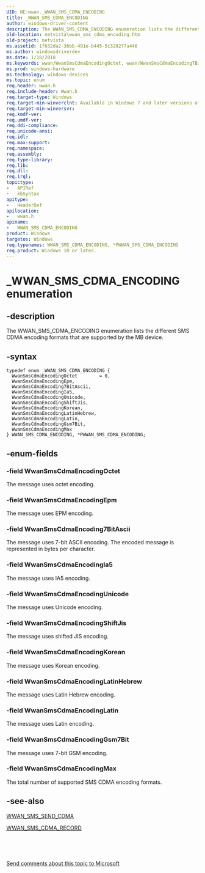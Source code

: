 ```yaml
---
UID: NE:wwan._WWAN_SMS_CDMA_ENCODING
title: _WWAN_SMS_CDMA_ENCODING
author: windows-driver-content
description: The WWAN_SMS_CDMA_ENCODING enumeration lists the different SMS CDMA encoding formats that are supported by the MB device.
old-location: netvista\wwan_sms_cdma_encoding.htm
old-project: netvista
ms.assetid: 1f632da2-36bb-491e-b445-5c320277a446
ms.author: windowsdriverdev
ms.date: 1/18/2018
ms.keywords: wwan/WwanSmsCdmaEncodingOctet, wwan/WwanSmsCdmaEncoding7BitAscii, wwan/WwanSmsCdmaEncodingLatinHebrew, WwanSmsCdmaEncodingGsm7Bit, netvista.wwan_sms_cdma_encoding, WwanSmsCdmaEncodingShiftJis, wwan/WwanSmsCdmaEncodingShiftJis, wwan/WwanSmsCdmaEncodingIa5, WwanSmsCdmaEncodingUnicode, WwanSmsCdmaEncodingMax, WWAN_SMS_CDMA_ENCODING enumeration [Network Drivers Starting with Windows Vista], wwan/WwanSmsCdmaEncodingEpm, WwanSmsCdmaEncodingLatinHebrew, wwan/WWAN_SMS_CDMA_ENCODING, wwan/WwanSmsCdmaEncodingGsm7Bit, WwanSmsCdmaEncodingOctet, WwanSmsCdmaEncodingLatin, WwanSmsCdmaEncodingEpm, wwan/WwanSmsCdmaEncodingUnicode, WwanSmsCdmaEncodingIa5, wwan/PWWAN_SMS_CDMA_ENCODING, wwan/WwanSmsCdmaEncodingMax, PWWAN_SMS_CDMA_ENCODING enumeration pointer [Network Drivers Starting with Windows Vista], wwan/WwanSmsCdmaEncodingKorean, WwanSmsCdmaEncodingKorean, _WWAN_SMS_CDMA_ENCODING, WwanRef_a106195c-4a1c-4f95-9c38-91390dadf046.xml, WWAN_SMS_CDMA_ENCODING, *PWWAN_SMS_CDMA_ENCODING, wwan/WwanSmsCdmaEncodingLatin, PWWAN_SMS_CDMA_ENCODING, WwanSmsCdmaEncoding7BitAscii
ms.prod: windows-hardware
ms.technology: windows-devices
ms.topic: enum
req.header: wwan.h
req.include-header: Wwan.h
req.target-type: Windows
req.target-min-winverclnt: Available in Windows 7 and later versions of Windows.
req.target-min-winversvr: 
req.kmdf-ver: 
req.umdf-ver: 
req.ddi-compliance: 
req.unicode-ansi: 
req.idl: 
req.max-support: 
req.namespace: 
req.assembly: 
req.type-library: 
req.lib: 
req.dll: 
req.irql: 
topictype: 
-	APIRef
-	kbSyntax
apitype: 
-	HeaderDef
apilocation: 
-	wwan.h
apiname: 
-	WWAN_SMS_CDMA_ENCODING
product: Windows
targetos: Windows
req.typenames: WWAN_SMS_CDMA_ENCODING, *PWWAN_SMS_CDMA_ENCODING
req.product: Windows 10 or later.
---
```


# _WWAN_SMS_CDMA_ENCODING enumeration


## -description


The WWAN_SMS_CDMA_ENCODING enumeration lists the different SMS CDMA encoding formats that are
  supported by the MB device.


## -syntax


````
typedef enum _WWAN_SMS_CDMA_ENCODING { 
  WwanSmsCdmaEncodingOctet        = 0,
  WwanSmsCdmaEncodingEpm,
  WwanSmsCdmaEncoding7BitAscii,
  WwanSmsCdmaEncodingIa5,
  WwanSmsCdmaEncodingUnicode,
  WwanSmsCdmaEncodingShiftJis,
  WwanSmsCdmaEncodingKorean,
  WwanSmsCdmaEncodingLatinHebrew,
  WwanSmsCdmaEncodingLatin,
  WwanSmsCdmaEncodingGsm7Bit,
  WwanSmsCdmaEncodingMax
} WWAN_SMS_CDMA_ENCODING, *PWWAN_SMS_CDMA_ENCODING;
````


## -enum-fields




### -field WwanSmsCdmaEncodingOctet

The message uses octet encoding.


### -field WwanSmsCdmaEncodingEpm

The message uses EPM encoding.


### -field WwanSmsCdmaEncoding7BitAscii

The message uses 7-bit ASCII encoding. The encoded message is represented in bytes per character.


### -field WwanSmsCdmaEncodingIa5

The message uses IA5 encoding.


### -field WwanSmsCdmaEncodingUnicode

The message uses Unicode encoding.


### -field WwanSmsCdmaEncodingShiftJis

The message uses shifted JIS encoding.


### -field WwanSmsCdmaEncodingKorean

The message uses Korean encoding.


### -field WwanSmsCdmaEncodingLatinHebrew

The message uses Latin Hebrew encoding.


### -field WwanSmsCdmaEncodingLatin

The message uses Latin encoding.


### -field WwanSmsCdmaEncodingGsm7Bit

The message uses 7-bit GSM encoding.


### -field WwanSmsCdmaEncodingMax

The total number of supported SMS CDMA encoding formats.


## -see-also

<a href="..\wwan\ns-wwan-_wwan_sms_send_cdma.md">WWAN_SMS_SEND_CDMA</a>

<a href="..\wwan\ns-wwan-_wwan_sms_cdma_record.md">WWAN_SMS_CDMA_RECORD</a>

 

 

<a href="mailto:wsddocfb@microsoft.com?subject=Documentation%20feedback [netvista\netvista]:%20WWAN_SMS_CDMA_ENCODING enumeration%20 RELEASE:%20(1/18/2018)&amp;body=%0A%0APRIVACY STATEMENT%0A%0AWe use your feedback to improve the documentation. We don't use your email address for any other purpose, and we'll remove your email address from our system after the issue that you're reporting is fixed. While we're working to fix this issue, we might send you an email message to ask for more info. Later, we might also send you an email message to let you know that we've addressed your feedback.%0A%0AFor more info about Microsoft's privacy policy, see http://privacy.microsoft.com/en-us/default.aspx." title="Send comments about this topic to Microsoft">Send comments about this topic to Microsoft</a>

